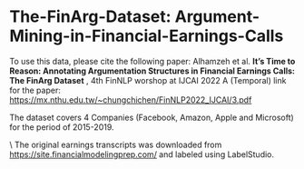 # The-FinArg-Dataset: Argument-Mining-in-Financial-Earnings-Calls


To use this data, please cite the following paper: 
Alhamzeh et al. **It’s Time to Reason: Annotating Argumentation Structures in Financial Earnings
Calls: The FinArg Dataset** , 4th FinNLP worshop at IJCAI 2022
A (Temporal) link for the paper: https://mx.nthu.edu.tw/~chungchichen/FinNLP2022_IJCAI/3.pdf

The dataset covers 4 Companies (Facebook, Amazon, Apple and Microsoft) for the period of 2015-2019. 

\\ The original earnings transcripts was downloaded from https://site.financialmodelingprep.com/ and labeled using LabelStudio. 
